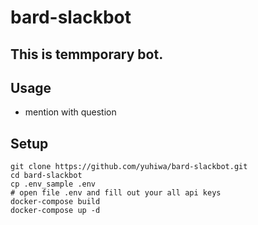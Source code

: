 # bard-slackbot

## This is temmporary bot.

## Usage
- mention with question

## Setup

```
git clone https://github.com/yuhiwa/bard-slackbot.git
cd bard-slackbot
cp .env_sample .env
# open file .env and fill out your all api keys
docker-compose build
docker-compose up -d
```
